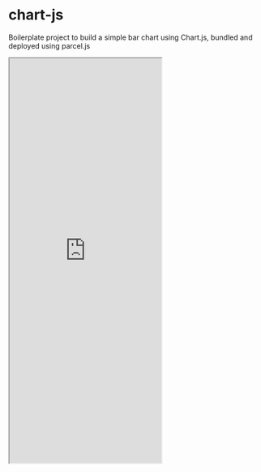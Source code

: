 # chart-js

Boilerplate project to build a simple bar chart using Chart.js, bundled and deployed using parcel.js

<iframe src="https://cloudmatica.s3.us-east-1.amazonaws.com/chart-js/index.html" height="800px">
